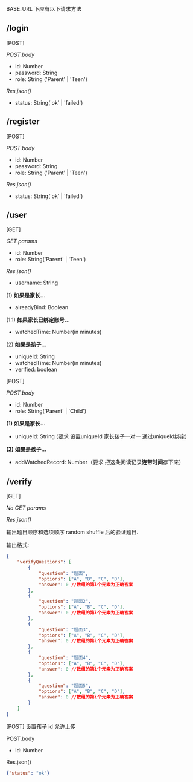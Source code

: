 BASE_URL 下应有以下请求方法

## **/login**

[POST]

*POST.body*

+ id: Number
+ password: String
+ role: String ('Parent' | 'Teen')

*Res.json()*

+ status: String('ok' | 'failed')



## **/register**

[POST]

*POST.body*

+ id: Number
+ password: String
+ role: String ('Parent' | 'Teen')

*Res.json()*

+ status: String('ok' | 'failed')



## **/user**

[GET]

*GET.params*

+ id: Number
+ role: String('Parent' | 'Teen')

*Res.json()*

+ username: String

(1) **如果是家长...**

+ alreadyBind: Boolean

(1.1) **如果家长已绑定账号...**

+ watchedTime: Number(in minutes)

(2) **如果是孩子...**

+ uniqueId: String
+ watchedTime: Number(in minutes)
+ verified: boolean

[POST]

*POST.body*

+ id: Number
+ role: String('Parent' | 'Child')

**(1) 如果是家长...**

+ uniqueId: String (要求 设置uniqueId 家长孩子一对一 通过uniqueId绑定)

**(2) 如果是孩子...**

+ addWatchedRecord: Number（要求 把这条阅读记录**连带时间**存下来）



## /verify

[GET]

*No GET params*

*Res.json()*

输出题目顺序和选项顺序 random shuffle 后的验证题目.

输出格式:

```json
{
    "verifyQuestions": [
        {
            "question": "题面",
            "options": ["A", "B", "C", "D"],
            "answer": 0 //数组的第i个元素为正确答案
        }, 
        {
            "question": "题面2",
            "options": ["A", "B", "C", "D"],
            "answer": 0 //数组的第i个元素为正确答案
        }, 
        {
            "question": "题面3",
            "options": ["A", "B", "C", "D"],
            "answer": 0 //数组的第i个元素为正确答案
        }, 
        {
            "question": "题面4",
            "options": ["A", "B", "C", "D"],
            "answer": 0 //数组的第i个元素为正确答案
        }, 
        {
            "question": "题面5",
            "options": ["A", "B", "C", "D"],
            "answer": 0 //数组的第i个元素为正确答案
        }
    ]
}
```

[POST] 设置孩子 id 允许上传

POST.body

+ id: Number

Res.json()

```json
{"status": "ok"}
```

